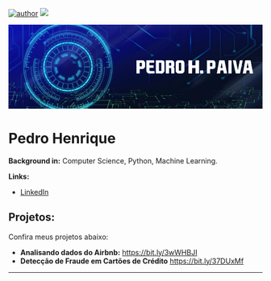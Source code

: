 [![author](https://img.shields.io/badge/author-Pedro%20Henrique%20Paiva-brightgreen)](https://www.linkedin.com/in/pedro-henrique-paiva/) [![](https://img.shields.io/badge/python-3.7+-blue.svg)](https://www.python.org/downloads/release/python-365/)

<p align="center">
  <img src="banner.png" >
</p>

# Pedro Henrique

**Background in:** Computer Science, Python, Machine Learning.

**Links:**
* [LinkedIn](https://www.linkedin.com/in/pedro-henrique-paiva/)


## Projetos:
Confira meus projetos abaixo:

* **Analisando dados do Airbnb:** https://bit.ly/3wWHBJI
* **Detecção de Fraude em Cartões de Crédito** https://bit.ly/37DUxMf

---




